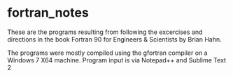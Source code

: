 # fortran_notes
These are the programs resulting from following the excercises and directions in the book Fortran 90 for Engineers &amp; Scientists by Brian Hahn.

The programs were mostly compiled using the gfortran compiler on a Windows 7 X64 machine. Program input is via Notepad++ and Sublime Text 2
